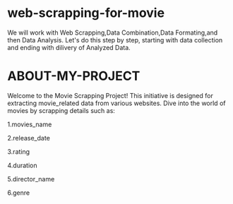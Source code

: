 # web-scrapping-for-movie

We will work with Web Scrapping,Data Combination,Data Formating,and then Data Analysis. Let's do this step by step, starting with data collection and ending with dilivery of Analyzed Data.

# ABOUT-MY-PROJECT

Welcome to the Movie Scrapping Project! This initiative is designed for extracting movie_related data from various websites. Dive into the world of movies by scrapping details such as:

1.movies_name

2.release_date

3.rating

4.duration

5.director_name

6.genre


